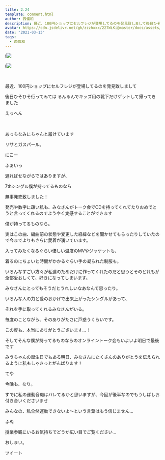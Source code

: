 ```yaml
---
title: 2.24
template: comment.html
author: 西條和
description: 最近、100円ショップにセルフレジが登場してるのを発見致しまして後日ひそひそ行ってみてはるんるんでキッズ用の靴下だけ...
avatar: https://cdn.jsdelivr.net/gh/zzzhxxx/227WiKi@master/docs/assets/photo/avatar/nagomi.jpg
date: "2021-03-13"
tags:
  - 西條和
---
```


!![](https://cdn.jsdelivr.net/gh/227WiKi/227WiKi-image@master/blog-image/nagomi-2021-03-13_1.jpg)

!![](https://cdn.jsdelivr.net/gh/227WiKi/227WiKi-image@master/blog-image/nagomi-2021-03-13_2.jpg)



  ﻿



















最近、100円ショップにセルフレジが登場してるのを発見致しまして



















後日ひそひそ行ってみては
るんるんでキッズ用の靴下だけゲットして帰ってきました















えっへん






　
















あっちなみにちゃんと履けています








リサとガスパール。













にこー





















ふぁいっ















遅ればせながらではありますが、

7thシングル僕が持ってるものなら



無事発売致しました！













発売や数字に疎い私も、みなさんがトーク会でCDを持ってくれてたりおめでとうと言ってくれるのでようやく実感することができます






















僕が持ってるものなら。





実はこの曲、編曲前の状態や変更した経緯などを聞かせてもらったりしていたので今までよりもさらに愛着が湧いています。


















入ってみたくなるぐらい優しい温度のMVやジャケットも、

着るのにちょいと時間がかかるぐらい手の凝られた制服も。















いろんなすごい方々が私達のためだけに作ってくれたのだと思うとそのどれもが全部愛おしくて、好きになってしまいます。
















みなさんにとってもそうだとうれしいなあなんて思ったり。


























いろんな人の力と愛のおかげで出来上がったシングルがあって、











それを手に取ってくれるみなさんがいる。























毎度のことながら、そのありがたさに戸惑うくらいです。















この度も、本当にありがとうございます…！



















そしてそんな僕が持ってるものならのオンライントーク会もいよいよ明日で最後です













みうちゃんの誕生日でもある明日、みなさんにたくさんのありがとうを伝えられるように私もしゃきっとがんばります！



























てや









今晩も、なり。














すでに私の運動音痴はバレてるかと思いますが、今回が後半なのでもうしばしお付き合いくださいませ




















みんなの、私全然運動できないよ〜という言葉はもう信じません…










ふぬ














授業参観にいるお気持ちでどうか広い目でご覧ください…










































おしまい。


ツイート



